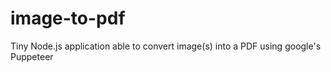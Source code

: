 # image-to-pdf
Tiny Node.js application able to convert image(s) into a PDF using google's Puppeteer
